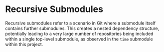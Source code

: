 # Recursive Submodules

Recursive submodules refer to a scenario in Git where a submodule itself contains further submodules. This creates a nested dependency structure, potentially leading to a very large number of repositories being included within a single top-level submodule, as observed in the `time` submodule within this project.
